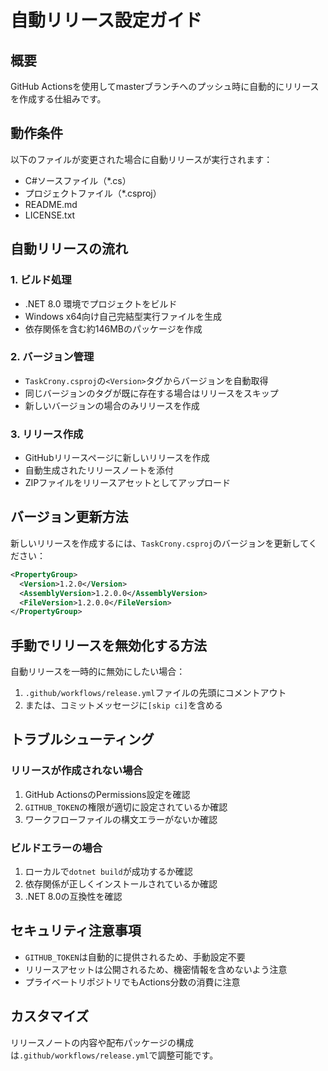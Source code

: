 # 自動リリース設定ガイド

## 概要
GitHub Actionsを使用してmasterブランチへのプッシュ時に自動的にリリースを作成する仕組みです。

## 動作条件
以下のファイルが変更された場合に自動リリースが実行されます：
- C#ソースファイル（*.cs）
- プロジェクトファイル（*.csproj）
- README.md
- LICENSE.txt

## 自動リリースの流れ

### 1. ビルド処理
- .NET 8.0 環境でプロジェクトをビルド
- Windows x64向け自己完結型実行ファイルを生成
- 依存関係を含む約146MBのパッケージを作成

### 2. バージョン管理
- `TaskCrony.csproj`の`<Version>`タグからバージョンを自動取得
- 同じバージョンのタグが既に存在する場合はリリースをスキップ
- 新しいバージョンの場合のみリリースを作成

### 3. リリース作成
- GitHubリリースページに新しいリリースを作成
- 自動生成されたリリースノートを添付
- ZIPファイルをリリースアセットとしてアップロード

## バージョン更新方法

新しいリリースを作成するには、`TaskCrony.csproj`のバージョンを更新してください：

```xml
<PropertyGroup>
  <Version>1.2.0</Version>
  <AssemblyVersion>1.2.0.0</AssemblyVersion>
  <FileVersion>1.2.0.0</FileVersion>
</PropertyGroup>
```

## 手動でリリースを無効化する方法

自動リリースを一時的に無効にしたい場合：

1. `.github/workflows/release.yml`ファイルの先頭にコメントアウト
2. または、コミットメッセージに`[skip ci]`を含める

## トラブルシューティング

### リリースが作成されない場合
1. GitHub ActionsのPermissions設定を確認
2. `GITHUB_TOKEN`の権限が適切に設定されているか確認
3. ワークフローファイルの構文エラーがないか確認

### ビルドエラーの場合
1. ローカルで`dotnet build`が成功するか確認
2. 依存関係が正しくインストールされているか確認
3. .NET 8.0の互換性を確認

## セキュリティ注意事項
- `GITHUB_TOKEN`は自動的に提供されるため、手動設定不要
- リリースアセットは公開されるため、機密情報を含めないよう注意
- プライベートリポジトリでもActions分数の消費に注意

## カスタマイズ
リリースノートの内容や配布パッケージの構成は`.github/workflows/release.yml`で調整可能です。
